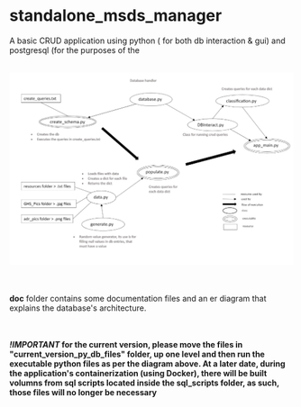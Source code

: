# standalone_msds_manager
A basic CRUD application using python ( for both db interaction &amp; gui) and postgresql (for the purposes of the 
<br><br>

![flowchart](/doc/msds_project_flow.png)

<br><br>
**doc** folder contains some documentation files and an er diagram that explains the database's architecture.

<br><br>
**_!IMPORTANT_ for the current version, please move the files in "current_version_py_db_files" folder, up one level and then run the executable python files as per the diagram above. At a later date, during the application's containerization (using Docker), there will be built volumns from sql scripts located inside the sql_scripts folder, as such, those files will no longer be necessary**
